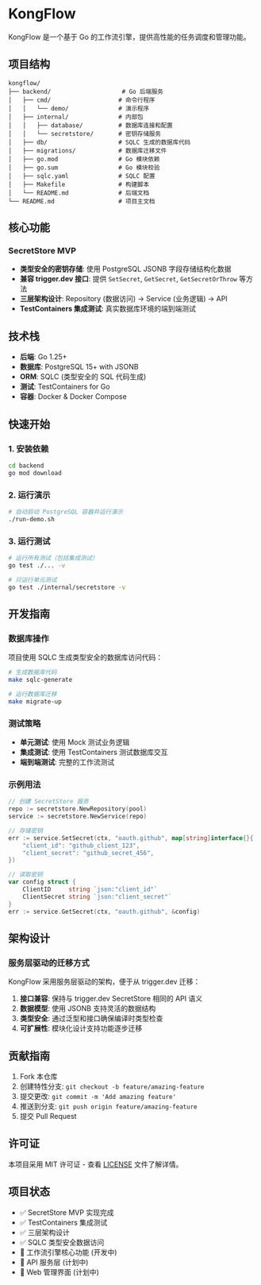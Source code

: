 # KongFlow

KongFlow 是一个基于 Go 的工作流引擎，提供高性能的任务调度和管理功能。

## 项目结构

```
kongflow/
├── backend/                    # Go 后端服务
│   ├── cmd/                   # 命令行程序
│   │   └── demo/              # 演示程序
│   ├── internal/              # 内部包
│   │   ├── database/          # 数据库连接和配置
│   │   └── secretstore/       # 密钥存储服务
│   ├── db/                    # SQLC 生成的数据库代码
│   ├── migrations/            # 数据库迁移文件
│   ├── go.mod                 # Go 模块依赖
│   ├── go.sum                 # Go 模块校验
│   ├── sqlc.yaml              # SQLC 配置
│   ├── Makefile               # 构建脚本
│   └── README.md              # 后端文档
└── README.md                  # 项目主文档
```

## 核心功能

### SecretStore MVP

- **类型安全的密钥存储**: 使用 PostgreSQL JSONB 字段存储结构化数据
- **兼容 trigger.dev 接口**: 提供 `SetSecret`, `GetSecret`, `GetSecretOrThrow` 等方法
- **三层架构设计**: Repository (数据访问) → Service (业务逻辑) → API
- **TestContainers 集成测试**: 真实数据库环境的端到端测试

## 技术栈

- **后端**: Go 1.25+
- **数据库**: PostgreSQL 15+ with JSONB
- **ORM**: SQLC (类型安全的 SQL 代码生成)
- **测试**: TestContainers for Go
- **容器**: Docker & Docker Compose

## 快速开始

### 1. 安装依赖

```bash
cd backend
go mod download
```

### 2. 运行演示

```bash
# 自动启动 PostgreSQL 容器并运行演示
./run-demo.sh
```

### 3. 运行测试

```bash
# 运行所有测试（包括集成测试）
go test ./... -v

# 只运行单元测试
go test ./internal/secretstore -v
```

## 开发指南

### 数据库操作

项目使用 SQLC 生成类型安全的数据库访问代码：

```bash
# 生成数据库代码
make sqlc-generate

# 运行数据库迁移
make migrate-up
```

### 测试策略

- **单元测试**: 使用 Mock 测试业务逻辑
- **集成测试**: 使用 TestContainers 测试数据库交互
- **端到端测试**: 完整的工作流测试

### 示例用法

```go
// 创建 SecretStore 服务
repo := secretstore.NewRepository(pool)
service := secretstore.NewService(repo)

// 存储密钥
err := service.SetSecret(ctx, "oauth.github", map[string]interface{}{
    "client_id": "github_client_123",
    "client_secret": "github_secret_456",
})

// 读取密钥
var config struct {
    ClientID     string `json:"client_id"`
    ClientSecret string `json:"client_secret"`
}
err := service.GetSecret(ctx, "oauth.github", &config)
```

## 架构设计

### 服务层驱动的迁移方式

KongFlow 采用服务层驱动的架构，便于从 trigger.dev 迁移：

1. **接口兼容**: 保持与 trigger.dev SecretStore 相同的 API 语义
2. **数据模型**: 使用 JSONB 支持灵活的数据结构
3. **类型安全**: 通过泛型和接口确保编译时类型检查
4. **可扩展性**: 模块化设计支持功能逐步迁移

## 贡献指南

1. Fork 本仓库
2. 创建特性分支: `git checkout -b feature/amazing-feature`
3. 提交更改: `git commit -m 'Add amazing feature'`
4. 推送到分支: `git push origin feature/amazing-feature`
5. 提交 Pull Request

## 许可证

本项目采用 MIT 许可证 - 查看 [LICENSE](LICENSE) 文件了解详情。

## 项目状态

- ✅ SecretStore MVP 实现完成
- ✅ TestContainers 集成测试
- ✅ 三层架构设计
- ✅ SQLC 类型安全数据访问
- 🚧 工作流引擎核心功能 (开发中)
- 🚧 API 服务层 (计划中)
- 🚧 Web 管理界面 (计划中)
